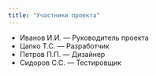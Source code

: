 ```yaml
---
title: "Участники проекта"
---
```


- Иванов И.И. — Руководитель проекта  
- Цапко Т.С. — Разработчик  
- Петров П.П. — Дизайнер  
- Сидоров С.С. — Тестировщик

